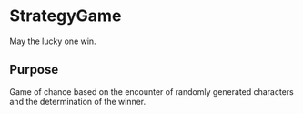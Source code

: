 # StrategyGame
May the lucky one win.

## Purpose
Game of chance based on the encounter of randomly generated characters and the determination of the winner.

